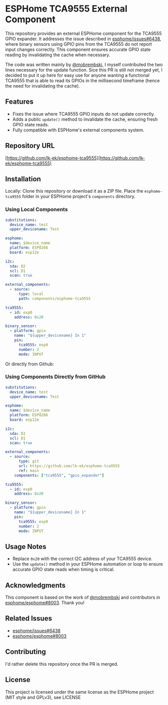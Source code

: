 # ESPHome TCA9555 External Component

This repository provides an external ESPHome component for the TCA9555 GPIO
expander. It addresses the issue described in
[esphome/issues#6438](https://github.com/esphome/issues/issues/6438), where
binary sensors using GPIO pins from the TCA9555 do not report input changes
correctly. This component ensures accurate GPIO state reading by invalidating
the cache when necessary.

The code was written mainly by [@mobrembski](https://github.com/mobrembski), I myself contributed the two lines necessary for the update function. Sice this PR is still not merged yet, I decided to put it up here for easy use for anyone wanting a functional TCA9555 that is able to read its GPIOs in the millisecond timeframe (hence the need for invalidating the cache).

## Features
- Fixes the issue where TCA9555 GPIO inputs do not update correctly.
- Adds a public `update()` method to invalidate the cache, ensuring fresh GPIO state reads.
- Fully compatible with ESPHome's external components system.

## Repository URL
[https://github.com/lk-ek/esphome-tca9555](https://github.com/lk-ek/esphome-tca9555)

## Installation

Locally: Clone this repository or download it as a ZIP file. 
Place the `esphome-tca9555` folder in your ESPHome project's `components` directory.

### Using Local Components
```yaml
substitutions:
  device_name: test
  upper_devicename: Test

esphome:
  name: $device_name
  platform: ESP8266
  board: esp12e

i2c:
  sda: D2
  scl: D1
  scan: true

external_components:
  - source:
      type: local
      path: components/esphome-tca9555

tca9555:
  - id: exp0
    address: 0x20

binary_sensor:
  - platform: gpio
    name: "${upper_devicename} In 1"
    pin:
      tca9555: exp0
      number: 2
      mode: INPUT
```

Or directly from Github:

### Using Components Directly from GitHub
```yaml
substitutions:
  device_name: test
  upper_devicename: Test

esphome:
  name: $device_name
  platform: ESP8266
  board: esp12e

i2c:
  sda: D2
  scl: D1
  scan: true

external_components:
  - source:
      type: git
      url: https://github.com/lk-ek/esphome-tca9555
      ref: main
    components: ["tca9555", "gpio_expander"]

tca9555:
  - id: exp0
    address: 0x20

binary_sensor:
  - platform: gpio
    name: "${upper_devicename} In 1"
    pin:
      tca9555: exp0
      number: 2
      mode: INPUT
```

## Usage Notes
- Replace `0x20` with the correct I2C address of your TCA9555 device.
- Use the `update()` method in your ESPHome automation or loop to ensure accurate GPIO state reads when timing is critical.

## Acknowledgments
This component is based on the work of
[@mobrembski](https://github.com/mobrembski) and contributors in
[esphome/esphome#8003](https://github.com/esphome/esphome/pull/8003). Thank you!


## Related Issues
- [esphome/issues#6438](https://github.com/esphome/issues/issues/6438)
- [esphome/esphome#8003](https://github.com/esphome/esphome/pull/8003)

## Contributing
I'd rather delete this repository once the PR is merged.

## License
This project is licensed under the same license as the ESPHome project (MIT style and GPLv3), see LICENSE
